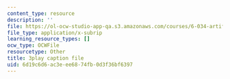 ```yaml
---
content_type: resource
description: ''
file: https://ol-ocw-studio-app-qa.s3.amazonaws.com/courses/6-034-artificial-intelligence-fall-2010/6d19c6d6ac3eee6874fb0d3f36bf6397_gGQ-vAmdAOI.srt
file_type: application/x-subrip
learning_resource_types: []
ocw_type: OCWFile
resourcetype: Other
title: 3play caption file
uid: 6d19c6d6-ac3e-ee68-74fb-0d3f36bf6397
---
```

